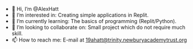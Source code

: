 - 👋 Hi, I’m @AlexHatt
- 👀 I’m interested in: Creating simple applications in Replit.
- 🌱 I’m currently learning: The basics of programming (Replit/Python).
- 💞️ I’m looking to collaborate on: Small project which do not require much skill.
- 📫 How to reach me: E-mail at 19ahatt@trinity.newburyacademytrust.org
